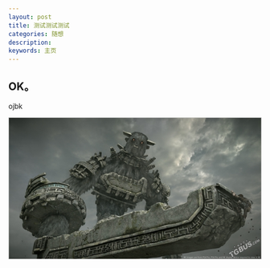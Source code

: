 ```yaml
---
layout: post
title: 测试测试测试
categories: 随想
description: 
keywords: 主页
---
```


## OK。
ojbk

![](/images/posts/wander_1.jpg)
